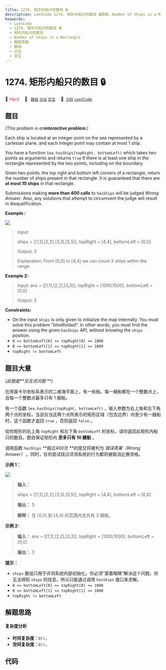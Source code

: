 ```yaml
---
title: 1274. 矩形内船只的数目 🔒
description: LeetCode 1274. 矩形内船只的数目 🔒题解，Number of Ships in a Rectangle，包含解题思路、复杂度分析以及完整的 JavaScript 代码实现。
keywords:
  - LeetCode
  - 1274. 矩形内船只的数目 🔒
  - 矩形内船只的数目
  - Number of Ships in a Rectangle
  - 解题思路
  - 数组
  - 分治
  - 交互
---
```


# 1274. 矩形内船只的数目 🔒

🔴 <font color=#ff334b>Hard</font>&emsp; 🔖&ensp; [`数组`](/tag/array.md) [`分治`](/tag/divide-and-conquer.md) [`交互`](/tag/interactive.md)&emsp; 🔗&ensp;[`力扣`](https://leetcode.cn/problems/number-of-ships-in-a-rectangle) [`LeetCode`](https://leetcode.com/problems/number-of-ships-in-a-rectangle)

## 题目

_(This problem is an**interactive problem**.)_

Each ship is located at an integer point on the sea represented by a cartesian
plane, and each integer point may contain at most 1 ship.

You have a function `Sea.hasShips(topRight, bottomLeft)` which takes two
points as arguments and returns `true` If there is at least one ship in the
rectangle represented by the two points, including on the boundary.

Given two points: the top right and bottom left corners of a rectangle, return
the number of ships present in that rectangle. It is guaranteed that there are
**at most 10 ships** in that rectangle.

Submissions making **more than 400 calls** to `hasShips` will be judged _Wrong
Answer_. Also, any solutions that attempt to circumvent the judge will result
in disqualification.



**Example :**

![](https://fastly.jsdelivr.net/gh/doocs/leetcode@main/solution/1200-1299/1274.Number%20of%20Ships%20in%20a%20Rectangle/images/1445_example_1.png)

> Input: 
> 
> ships = [[1,1],[2,2],[3,3],[5,5]], topRight = [4,4], bottomLeft = [0,0]
> 
> Output: 3
> 
> Explanation: From [0,0] to [4,4] we can count 3 ships within the range.

**Example 2:**

> Input: ans = [[1,1],[2,2],[3,3]], topRight = [1000,1000], bottomLeft = [0,0]
> 
> Output: 3

**Constraints:**

  * On the input `ships` is only given to initialize the map internally. You must solve this problem "blindfolded". In other words, you must find the answer using the given `hasShips` API, without knowing the `ships` position.
  * `0 <= bottomLeft[0] <= topRight[0] <= 1000`
  * `0 <= bottomLeft[1] <= topRight[1] <= 1000`
  * `topRight != bottomLeft`


## 题目大意

_(此题是**交互式问题  **)_

在用笛卡尔坐标系表示的二维海平面上，有一些船。每一艘船都在一个整数点上，且每一个整数点最多只有 1 艘船。

有一个函数 `Sea.hasShips(topRight, bottomLeft)`
，输入参数为右上角和左下角两个点的坐标，当且仅当这两个点所表示的矩形区域（包含边界）内至少有一艘船时，这个函数才返回 `true` ，否则返回
`false` 。

给你矩形的右上角 `topRight` 和左下角 `bottomLeft` 的坐标，请你返回此矩形内船只的数目。题目保证矩形内 **至多只有 10 艘船**
。

调用函数 `hasShips` **超过400次  **的提交将被判为 _错误答案（Wrong Answer）_
。同时，任何尝试绕过评测系统的行为都将被取消比赛资格。



**示例 1：**

![](https://fastly.jsdelivr.net/gh/doocs/leetcode@main/solution/1200-1299/1274.Number%20of%20Ships%20in%20a%20Rectangle/images/1445_example_1.png)

> 
> 
> 
> 
> 
> **输入：**
> 
> ships = [[1,1],[2,2],[3,3],[5,5]], topRight = [4,4], bottomLeft = [0,0]
> 
> **输出：** 3
> 
> **解释：** 在 [0,0] 到 [4,4] 的范围内总共有 3 艘船。
> 
> 

**示例 2:**

> 
> 
> 
> 
> 
> **输入：** ans = [[1,1],[2,2],[3,3]], topRight = [1000,1000], bottomLeft = [0,0]
> 
> **输出：** 3
> 
> 



**提示：**

  * `ships` 数组只用于评测系统内部初始化。你必须“蒙着眼睛”解决这个问题。你无法得知 `ships` 的信息，所以只能通过调用 `hasShips` 接口来求解。
  * `0 <= bottomLeft[0] <= topRight[0] <= 1000`
  * `0 <= bottomLeft[1] <= topRight[1] <= 1000`
  * `topRight != bottomLeft`




## 解题思路

#### 复杂度分析

- **时间复杂度**：`O()`，
- **空间复杂度**：`O()`，

## 代码

```javascript

```
